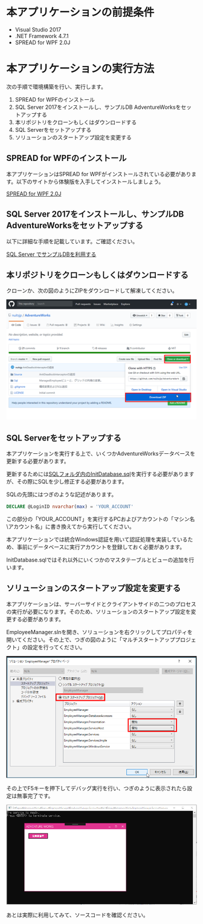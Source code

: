 # 本アプリケーションの前提条件

* Visual Studio 2017  
* .NET Framework 4.7.1  
* SPREAD for WPF 2.0J

# 本アプリケーションの実行方法

次の手順で環境構築を行い、実行します。

1. SPREAD for WPFのインストール  
1. SQL Server 2017をインストールし、サンプルDB AdventureWorksをセットアップする
2. 本リポジトリをクローンもしくはダウンロードする  
3. SQL Serverをセットアップする  
4. ソリューションのスタートアップ設定を変更する

## SPREAD for WPFのインストール

本アプリケーションはSPREAD for WPFがインストールされている必要があります。以下のサイトから体験版を入手してインストールしましょう。

[SPREAD for WPF 2.0J](https://www.grapecity.co.jp/developer/spread-wpf)

## SQL Server 2017をインストールし、サンプルDB AdventureWorksをセットアップする

以下に詳細な手順を記載しています。ご確認ください。

[SQL Server でサンプルDBを利用する](http://www.nuits.jp/entry/sqlserver-sample-db-install)

## 本リポジトリをクローンもしくはダウンロードする

クローンか、次の図のようにZIPをダウンロードして解凍してください。

![](Images/download.png)  

## SQL Serverをセットアップする

本アプリケーションを実行する上で、いくつかAdventureWorksデータベースを更新する必要があります。  

更新するためには[SQLフォルダ内のInitDatabase.sql](https://github.com/nuitsjp/AdventureWorks/blob/master/Sql/InitDatabase.sql)を実行する必要がありますが、その際にSQLを少し修正する必要があります。

SQLの先頭にはつぎのような記述があります。

```sql
DECLARE @LoginID nvarchar(max) = 'YOUR_ACCOUNT'
```

この部分の「YOUR_ACCOUNT」を実行するPCおよびアカウントの「マシン名\アカウント名」に書き換えてから実行してください。

本アプリケーションでは統合Windows認証を用いて認証処理を実装しているため、事前にデータベースに実行アカウントを登録しておく必要があります。

InitDatabase.sqlではそれ以外にいくつかのマスタテーブルとビューの追加を行います。

## ソリューションのスタートアップ設定を変更する

本アプリケーションは、サーバーサイドとクライアントサイドの二つのプロセスの実行が必要になります。そのため、ソリューションのスタートアップ設定を変更する必要があります。

EmployeeManager.slnを開き、ソリューションを右クリックしてプロパティを開いてください。その上で、つぎの図のように「マルチスタートアッププロジェクト」の設定を行ってください。

![](Images/setup.png)

その上でF5キーを押下してデバッグ実行を行い、つぎのように表示されたら設定は無事完了です。

![](Images/startuped.png)

あとは実際に利用してみて、ソースコードを確認ください。
